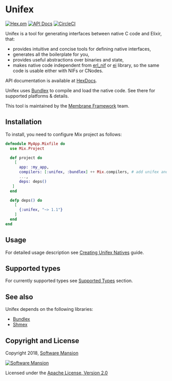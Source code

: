 # Unifex

[![Hex.pm](https://img.shields.io/hexpm/v/unifex.svg)](https://hex.pm/packages/unifex)
[![API Docs](https://img.shields.io/badge/api-docs-yellow.svg?style=flat)](https://hexdocs.pm/unifex/)
[![CircleCI](https://circleci.com/gh/membraneframework/unifex.svg?style=svg)](https://circleci.com/gh/membraneframework/unifex)

Unifex is a tool for generating interfaces between native C code and Elixir, that:
- provides intuitive and concise tools for defining native interfaces,
- generates all the boilerplate for you,
- provides useful abstractions over binaries and state,
- makes native code independent from [erl_nif](https://erlang.org/doc/man/erl_nif.html) 
  or [ei](https://erlang.org/doc/man/ei.html) library, so the same code is usable either with NIFs or CNodes.

API documentation is available at [HexDocs](https://hexdocs.pm/unifex/).

Unifex uses [Bundlex](https://github.com/membraneframework/bundlex) to compile and load the native code. See there for supported platforms & details.

This tool is maintained by the [Membrane Framework](https://membraneframework.org/) team.

## Installation

To install, you need to configure Mix project as follows:

```elixir
defmodule MyApp.Mixfile do
  use Mix.Project

  def project do
    [
      app: :my_app,
      compilers: [:unifex, :bundlex] ++ Mix.compilers, # add unifex and bundlex to compilers
      ...,
      deps: deps()
   ]
  end

  defp deps() do
    [
      {:unifex, "~> 1.1"}
    ]
  end
end
```

## Usage

For detailed usage description see [Creating Unifex Natives](https://hexdocs.pm/unifex/creating_unifex_natives.html) guide.

## Supported types

For currently supported types see [Supported Types](https://hexdocs.pm/unifex/supported_types.html) section.

## See also

Unifex depends on the following libraries:
- [Bundlex](https://github.com/membraneframework/bundlex)
- [Shmex](https://github.com/membraneframework/shmex)

## Copyright and License

Copyright 2018, [Software Mansion](https://swmansion.com/?utm_source=git&utm_medium=readme&utm_campaign=membrane)

[![Software Mansion](https://logo.swmansion.com/logo?color=white&variant=desktop&width=200&tag=membrane-github)](https://swmansion.com/?utm_source=git&utm_medium=readme&utm_campaign=membrane)

Licensed under the [Apache License, Version 2.0](LICENSE)
